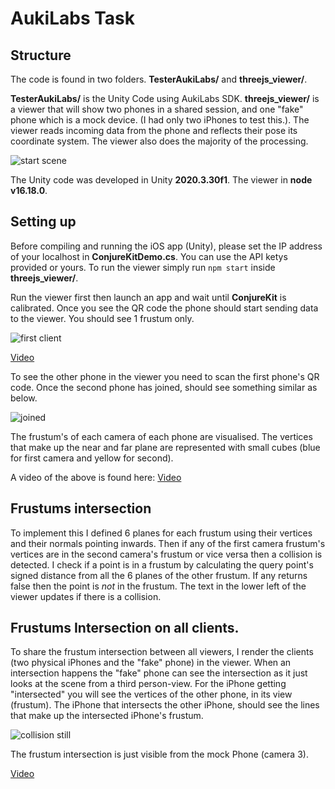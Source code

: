 # AukiLabs Task

## Structure
The code is found in two folders.
**TesterAukiLabs/** and **threejs_viewer/**.

**TesterAukiLabs/** is the Unity Code using AukiLabs SDK.
**threejs_viewer/** is a viewer that will show two phones in a shared session, and one "fake" phone which is a mock device. (I had only two iPhones to test this.).
The viewer reads incoming data from the phone and reflects their pose its coordinate system. 
The viewer also does the majority of the processing.

![start scene](https://user-images.githubusercontent.com/1533281/196245164-bf6d6d7a-d213-4579-89c4-f3830b5851ea.png)

The Unity code was developed in Unity **2020.3.30f1**. The viewer in **node v16.18.0**.

## Setting up

Before compiling and running the iOS app (Unity), please set the IP address of your localhost in **ConjureKitDemo.cs**.
You can use the API ketys provided or yours.
To run the viewer simply run ```npm start``` inside **threejs_viewer/**.

Run the viewer first then launch an app and wait until **ConjureKit** is calibrated. Once you see the QR code the phone should start sending data to the viewer. You should see 1 frustum only.

![first client](https://user-images.githubusercontent.com/1533281/196245334-e680d29f-2ffc-45c1-81d2-e8b2a48613f2.png)

[Video](https://youtu.be/vjoU_RG4PNs)

To see the other phone in the viewer you need to scan the first phone's QR code. Once the second phone has joined, should see something similar as below.

![joined](https://user-images.githubusercontent.com/1533281/196245770-fdf96877-7a95-4984-8cb2-5b9cc2ef9108.png)

The frustum's of each camera of each phone are visualised. The vertices that make up the near and far plane are represented with small cubes (blue for first camera and yellow for second).

A video of the above is found here: [Video](https://youtu.be/ZpS-ZRGcUaM)

## Frustums intersection

To implement this I defined 6 planes for each frustum using their vertices and their normals pointing inwards. 
Then if any of the first camera frustum's vertices are in the second camera's frustum or vice versa then a collision is detected.
I check if a point is in a frustum by calculating the query point's signed distance from all the 6 planes of the other frustum. If any returns false then the point is *not* in the frustum.
The text in the lower left of the viewer updates if there is a collision.

## Frustums Intersection on all clients. 

To share the frustum intersection between all viewers, I render the clients (two physical iPhones and the "fake" phone) in the viewer.
When an intersection happens the "fake" phone can see the intersection as it just looks at the scene from a third person-view. 
For the iPhone getting "intersected" you will see the vertices of the other phone, in its view (frustum).
The iPhone that intersects the other iPhone, should see the lines that make up the intersected iPhone's frustum.

![collision still](https://user-images.githubusercontent.com/1533281/196246719-463950bc-42a1-42eb-b270-1e590a4315ee.png)

The frustum intersection is just visible from the mock Phone (camera 3).

[Video](https://youtu.be/79w6hjGnUtI)
